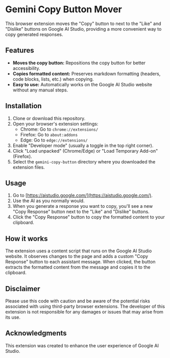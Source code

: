 # Gemini Copy Button Mover

This browser extension moves the "Copy" button to next to the "Like" and "Dislike" buttons on Google AI Studio, providing a more convenient way to copy generated responses.

## Features

-   **Moves the copy button:** Repositions the copy button for better accessibility.
-   **Copies formatted content:** Preserves markdown formatting (headers, code blocks, lists, etc.) when copying.
-   **Easy to use:** Automatically works on the Google AI Studio website without any manual steps.

## Installation

1. Clone or download this repository.
2. Open your browser's extension settings:
    -   Chrome: Go to `chrome://extensions/`
    -   Firefox: Go to `about:addons`
    -   Edge: Go to `edge://extensions/`
3. Enable "Developer mode" (usually a toggle in the top right corner).
4. Click "Load unpacked" (Chrome/Edge) or "Load Temporary Add-on" (Firefox).
5. Select the `gemini-copy-button` directory where you downloaded the extension files.

## Usage

1. Go to [https://aistudio.google.com/](https://aistudio.google.com/).
2. Use the AI as you normally would.
3. When you generate a response you want to copy, you'll see a new "Copy Response" button next to the "Like" and "Dislike" buttons.
4. Click the "Copy Response" button to copy the formatted content to your clipboard.

## How it works

The extension uses a content script that runs on the Google AI Studio website. It observes changes to the page and adds a custom "Copy Response" button to each assistant message. When clicked, the button extracts the formatted content from the message and copies it to the clipboard.

## Disclaimer

Please use this code with caution and be aware of the potential risks associated with using third-party browser extensions. The developer of this extension is not responsible for any damages or issues that may arise from its use.

## Acknowledgments

This extension was created to enhance the user experience of Google AI Studio.
